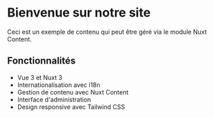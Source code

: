 # Bienvenue sur notre site

Ceci est un exemple de contenu qui peut être géré via le module Nuxt Content.

## Fonctionnalités

- Vue 3 et Nuxt 3
- Internationalisation avec i18n
- Gestion de contenu avec Nuxt Content
- Interface d'administration
- Design responsive avec Tailwind CSS